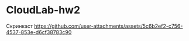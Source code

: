 # CloudLab-hw2

Скринкаст
https://github.com/user-attachments/assets/5c6b2ef2-c756-4537-853e-d6cf38783c90

